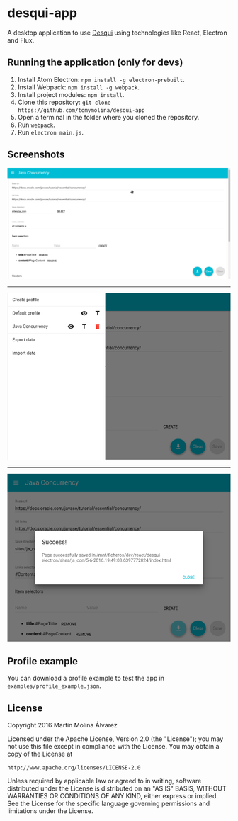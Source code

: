 # desqui-app
A desktop application to use [Desqui](https://github.com/tomymolina/desqui) using technologies like React, Electron and Flux.

## Running the application (only for devs)

1. Install Atom Electron: `npm install -g electron-prebuilt`.
2. Install Webpack: `npm install -g webpack`.
3. Install project modules: `npm install`.
2. Clone this repository: `git clone https://github.com/tomymolina/desqui-app`
3. Open a terminal in the folder where you cloned the repository.
4. Run `webpack`.
4. Run `electron main.js`.

## Screenshots
![Picture 1](docs/picture_1.png)

---

![Picture 2](docs/picture_2.png)

---

![Picture 3](docs/picture_3.png)

## Profile example
You can download a profile example to test the app in `examples/profile_example.json`.

## License
Copyright 2016 Martín Molina Álvarez

Licensed under the Apache License, Version 2.0 (the "License");
you may not use this file except in compliance with the License.
You may obtain a copy of the License at

    http://www.apache.org/licenses/LICENSE-2.0

Unless required by applicable law or agreed to in writing, software
distributed under the License is distributed on an "AS IS" BASIS,
WITHOUT WARRANTIES OR CONDITIONS OF ANY KIND, either express or implied.
See the License for the specific language governing permissions and
limitations under the License.
